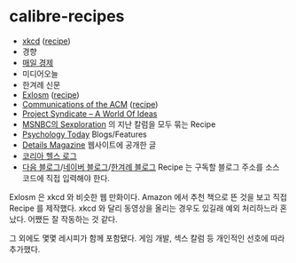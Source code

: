 calibre-recipes
===============


<ul>
	<li><a href="http://xkcd.com/">xkcd</a> (<a href="http://bugs.calibre-ebook.com/ticket/1546">recipe</a>)</li>
	<li>경향</li>
	<li><a href="http://cafe.naver.com/ebook/107602">매일 경제</a></li>
	<li>미디어오늘</li>
	<li>한겨례 신문</li>
	<li><a href="http://explosm.net/">Exlosm</a> (<a href="http://www.mobileread.com/forums/showthread.php?p=1367157">recipe</a>)</li>
	<li><a href="http://cacm.acm.org/">Communications of the ACM</a> (<a href="http://www.mobileread.com/forums/showthread.php?t=101458">recipe</a>)</li>
	<li><a href="http://www.project-syndicate.org">Project Syndicate – A World Of Ideas</a></li>
	<li><a href="http://www.msnbc.msn.com/id/3035461/">MSNBC의 Sexploration</a> 의 지난 칼럼을 모두 묶는 Recipe</li>
	<li><a href="http://www.psychologytoday.com">Psychology Today</a> Blogs/Features</li>
	<li><a href="http://www.details.com">Details Magazine</a> 웹사이트에 공개한 글</li>
	<li><a href="http://www.koreahealthlog.com/">코리아 헬스 로그</a></li>
	<li><a href="http://blog.daum.net">다음 블로그</a>/<a href="http://blog.naver.com">네이버 블로그</a>/<a href="http://blog.hani.co.kr">한겨례 블로그</a> Recipe 는 구독할 블로그 주소를 소스 코드에 직접 입력해야 한다.</li>
</ul>


Exlosm 은 xkcd 와 비슷한 웹 만화이다. Amazon 에서 추천 책으로 뜬 것을 보고 직접 Recipe 를 제작했다. xkcd 와 달리 동영상을 올리는 경우도 있길래 예외 처리하느라 혼났다. 어쨌든 잘 작동하는 것 같다.

그 외에도 몇몇 레시피가 함께 포함됐다. 게임 개발, 섹스 칼럼 등 개인적인 선호에 따라 추가했다.
